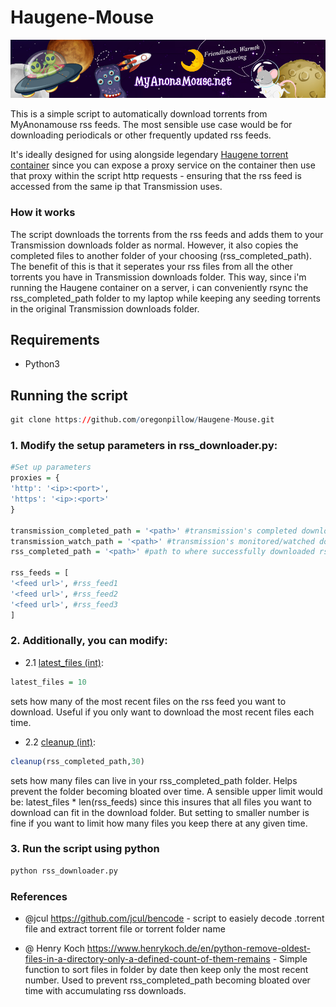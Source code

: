 # Haugene-Mouse

![image](readme_image_ignore.jpg)

This is a simple script to automatically download torrents from MyAnonamouse rss feeds. The most sensible use case would be for downloading periodicals or other frequently updated rss feeds.

It's ideally designed for using alongside legendary [Haugene torrent container](https://registry.hub.docker.com/r/haugene/transmission-openvpn) since you can expose a proxy service on the container then use that proxy within the script http requests - ensuring that the rss feed is accessed from the same ip that Transmission uses.

### How it works
The script downloads the torrents from the rss feeds and adds them to your Transmission downloads folder as normal. However, it also copies the completed files to another folder of your choosing (rss_completed_path). The benefit of this is that it seperates your rss files from all the other torrents you have in Transmission downloads folder. This way, since i'm running the Haugene container on a server, i can conveniently rsync the rss_completed_path folder to my laptop while keeping any seeding torrents in the original Transmission downloads folder.




## Requirements
* Python3

## Running the script

``` r
git clone https://github.com/oregonpillow/Haugene-Mouse.git
```

### 1. Modify the setup parameters in rss_downloader.py:

``` r
#Set up parameters
proxies = {
'http': '<ip>:<port>',
'https': '<ip>:<port>'
}

transmission_completed_path = '<path>' #transmission's completed download folder
transmission_watch_path = '<path>' #transmission's monitored/watched downloads fodler
rss_completed_path = '<path>' #path to where successfully downloaded rss torrents should be copied to

rss_feeds = [
'<feed url>', #rss_feed1
'<feed url>', #rss_feed2
'<feed url>', #rss_feed3
]

```

### 2. Additionally, you can modify:

* 2.1 [latest_files (int)](https://github.com/oregonpillow/Haugene-Mouse/blob/main/rss_downloader.py#L42):
``` r
latest_files = 10
```
sets how many of the most recent files on the rss feed you want to download. Useful if you only want to download the most recent files each time.


* 2.2 [cleanup (int)](https://github.com/oregonpillow/Haugene-Mouse/blob/main/rss_downloader.py#L128):
``` r
cleanup(rss_completed_path,30)
```
sets how many files can live in your rss_completed_path folder. Helps prevent the folder becoming bloated over time. A sensible upper limit would be:
latest_files * len(rss_feeds) since this insures that all files you want to download can fit in the download folder. But setting to smaller number is fine if you want to limit how many files you keep there at any given time.


### 3. Run the script using python

``` r
python rss_downloader.py
```

### References
* @jcul https://github.com/jcul/bencode - script to easiely decode .torrent file and extract torrent file or torrent folder name

* @ Henry Koch https://www.henrykoch.de/en/python-remove-oldest-files-in-a-directory-only-a-defined-count-of-them-remains - Simple function to sort files in folder by date then keep only the most recent number. Used to prevent rss_completed_path becoming bloated over time with accumulating rss downloads. 
